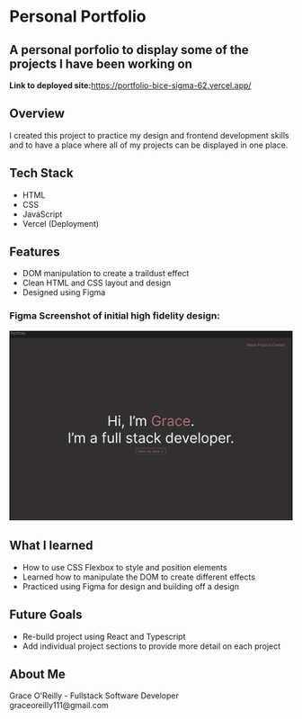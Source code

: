 <h1>Personal Portfolio</h1>
<h2>A personal porfolio to display some of the projects I have been working on</h2>

**Link to deployed site:**<a>https://portfolio-bice-sigma-62.vercel.app/</a>

<h2>Overview</h3>
I created this project to practice my design and frontend development skills and to have a place where all of my projects can be displayed in one place.

<h2>Tech Stack</h3>
<ul>
  <li>
    HTML
  </li>
  <li>
    CSS
  </li>
  <li>
    JavaScript
  </li>
    <li>
    Vercel (Deployment)
  </li>
</ul>

<h2>Features</h2>
<ul>
  <li>DOM manipulation to create a traildust effect</li>
  <li>Clean HTML and CSS layout and design</li>
  <li>Designed using Figma</li>
</ul>
<h3>Figma Screenshot of initial high fidelity design:</h3>
<img src="images/figmadesign.png" alt="Figma Screenshot" width="600" />

<h2>What I learned</h2>
<ul>
  <li>How to use CSS Flexbox to style and position elements</li>
  <li>Learned how to manipulate the DOM to create different effects</li>
  <li>Practiced using Figma for design and building off a design</li>
</ul>

<h2>Future Goals</h2>
<ul>
  <li>Re-build project using React and Typescript</li>
  <li>Add individual project sections to provide more detail on each project</li>
</ul>

<h2>About Me</h2>
Grace O'Reilly - Fullstack Software Developer <br>
graceoreilly111@gmail.com
